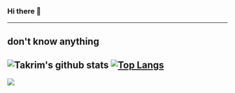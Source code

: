 ### Hi there 👋
---
don't know anything
---

![Takrim's github stats](https://github-readme-stats.vercel.app/api?username=takrim1999&count_private=true&show_icons=true)
[![Top Langs](https://github-readme-stats.vercel.app/api/top-langs/?username=takrim1999&langs_count=8&layout=compact)](https://github.com/takrim1999)
---
![](https://komarev.com/ghpvc/?username=takrim1999&color=blue)
